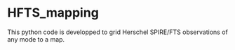 # HFTS_mapping
This python code is developped to grid Herschel SPIRE/FTS observations of any mode to a map.
